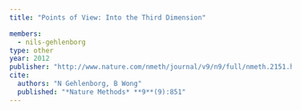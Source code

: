 ```yaml
---
title: "Points of View: Into the Third Dimension"

members:
  - nils-gehlenborg
type: other
year: 2012
publisher: "http://www.nature.com/nmeth/journal/v9/n9/full/nmeth.2151.html"
cite:
  authors: "N Gehlenborg, B Wong"
  published: "*Nature Methods* **9**(9):851"
---
```

